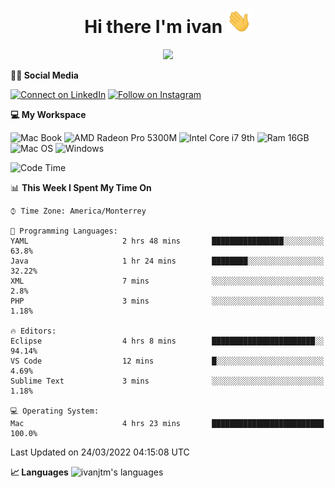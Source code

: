 <h1 align="center">Hi there I'm ivan <img src="https://raw.githubusercontent.com/ABSphreak/ABSphreak/master/gifs/Hi.gif" width="40px" /></h1>
<div align="center">
<img src="http://github-readme-streak-stats.herokuapp.com?user=ivanjtm&hide_border=true&background=00000000&border=FFFFFF00&sideNums=A8A8A8&sideLabels=A8A8A8&currStreakNum=FFC93C&dates=A8A8A8)](https://git.io/streak-stats"/>
</div>

**👦🏻 Social Media**

[![Connect on LinkedIn](https://img.shields.io/badge/LinkedIn-%230077B5.svg?&style=flat-square&logo=linkedin&logoColor=white)](https://www.linkedin.com/in/ivanjtm)
[![Follow on Instagram](https://img.shields.io/badge/Instagram-E4405F?style=flat-square&logo=instagram&logoColor=white)](https://www.instagram.com/ivanjtm)

**💻 My Workspace**

![Mac Book](https://img.shields.io/badge/Apple-MacBook_Pro_2019-999999?style=flat-square&logo=apple&logoColor=white)
![AMD Radeon Pro 5300M](https://img.shields.io/badge/AMD-Radeon_Pro_5300M-ED1C24?style=flat-square&logo=amd&logoColor=white)
![Intel Core i7 9th](https://img.shields.io/badge/Intel-Core_i7_9th-0071C5?style=flat-square&logo=intel&logoColor=white)
![Ram 16GB](https://img.shields.io/badge/RAM-16GB-230071C5?style=flat-square&logoColor=white)
![Mac OS](https://img.shields.io/badge/Mac%20OS-000000?style=flat-square&logo=apple&logoColor=white)
![Windows](https://img.shields.io/badge/Windows-0078D6?style=flat-square&logo=windows&logoColor=white)


<!--START_SECTION:waka-->
![Code Time](http://img.shields.io/badge/Code%20Time-644%20hrs%2030%20mins-blue)

📊 **This Week I Spent My Time On** 

```text
⌚︎ Time Zone: America/Monterrey

💬 Programming Languages: 
YAML                     2 hrs 48 mins       ████████████████░░░░░░░░░   63.8% 
Java                     1 hr 24 mins        ████████░░░░░░░░░░░░░░░░░   32.22% 
XML                      7 mins              ░░░░░░░░░░░░░░░░░░░░░░░░░   2.8% 
PHP                      3 mins              ░░░░░░░░░░░░░░░░░░░░░░░░░   1.18%

🔥 Editors: 
Eclipse                  4 hrs 8 mins        ███████████████████████░░   94.14% 
VS Code                  12 mins             █░░░░░░░░░░░░░░░░░░░░░░░░   4.69% 
Sublime Text             3 mins              ░░░░░░░░░░░░░░░░░░░░░░░░░   1.18%

💻 Operating System: 
Mac                      4 hrs 23 mins       █████████████████████████   100.0%

```


 Last Updated on 24/03/2022 04:15:08 UTC
<!--END_SECTION:waka-->
**📈 Languages**
 ![ivanjtm's languages](https://wakatime.com/share/@ivanjtm/a32f83c6-d0c9-49a4-a5ae-d0440b950377.svg)
